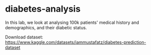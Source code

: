 # diabetes-analysis

In this lab, we look at analysing 100k patients' medical history and demographics, and their diabetic status.

Download dataset: https://www.kaggle.com/datasets/iammustafatz/diabetes-prediction-dataset
